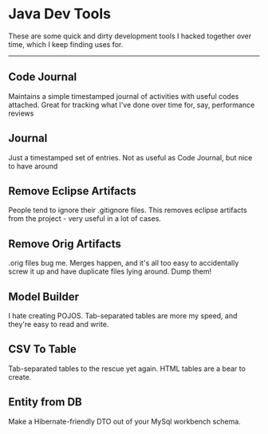 # Java Dev Tools

These are some quick and dirty development tools I hacked together over time, which I keep finding uses for.

-----

## Code Journal

Maintains a simple timestamped journal of activities with useful codes attached. Great for tracking what I've done over time for, say, performance reviews

## Journal

Just a timestamped set of entries. Not as useful as Code Journal, but nice to have around

## Remove Eclipse Artifacts

People tend to ignore their .gitignore files. This removes eclipse artifacts from the project - very useful in a lot of cases.

## Remove Orig Artifacts

.orig files bug me. Merges happen, and it's all too easy to accidentally screw it up and have duplicate files lying around. Dump them!

## Model Builder

I hate creating POJOS. Tab-separated tables are more my speed, and they're easy to read and write.

## CSV To Table

Tab-separated tables to the rescue yet again. HTML tables are a bear to create.

## Entity from DB

Make a Hibernate-friendly DTO out of your MySql workbench schema.


